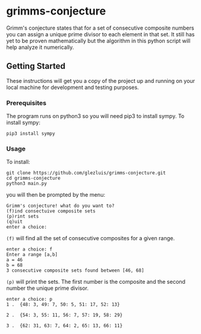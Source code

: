 # grimms-conjecture
Grimm's conjecture states that for a set of consecutive composite numbers you can assign a unique prime divisor to each element in that set. It still has yet to be proven mathematically but the algorithm in this python script will help analyze it numerically. 

## Getting Started
These instructions will get you a copy of the project up and running on your local machine for development and testing purposes. 

### Prerequisites
The program runs on python3 so you will need pip3 to install sympy. 
To install sympy:
```
pip3 install sympy
```

### Usage

To install: 
```
git clone https://github.com/glezluis/grimms-conjecture.git
cd grimms-conjecture
python3 main.py
```

you will then be prompted by the menu:

```
Grimm's conjecture! what do you want to?
(f)ind consectuive composite sets
(p)rint sets
(q)uit
enter a choice:
```
```(f)``` will find all the set of consecutive composites for a given range. 
```
enter a choice: f
Enter a range [a,b]
a = 46
b = 68
3 consecutive composite sets found between [46, 68]
```
```(p)``` will print the sets. The first number is the composite and the second number the unique prime divisor. 
```
enter a choice: p
1 .  {48: 3, 49: 7, 50: 5, 51: 17, 52: 13}

2 .  {54: 3, 55: 11, 56: 7, 57: 19, 58: 29}

3 .  {62: 31, 63: 7, 64: 2, 65: 13, 66: 11}
```


